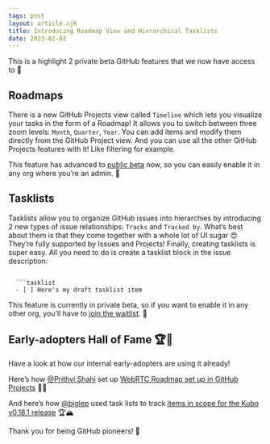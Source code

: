 ```yaml
---
tags: post
layout: article.njk
title: Introducing Roadmap View and Hierarchical Tasklists
date: 2023-02-02
---
```


This is a highlight 2 private beta GitHub features that we now have access to 🎉

## Roadmaps
There is a new GitHub Projects view called `Timeline` which lets you visualize your tasks in the form of a Roadmap! It allows you to switch between three zoom levels: `Month`, `Quarter`, `Year`. You can add items and modify them directly from the GitHub Project view. And you can use all the other GitHub Projects features with it! Like filtering for example.

This feature has advanced to [public beta](https://github.blog/changelog/2023-01-31-roadmap-in-projects-public-beta/) now, so you can easily enable it in any org where you’re an admin. 📅

## Tasklists
Tasklists allow you to organize GitHub issues into hierarchies by introducing 2 new types of issue relationships: `Tracks` and `Tracked by`. What’s best about them is that they come together with a whole lot of UI sugar 😍 They’re fully supported by Issues and Projects! Finally, creating tasklists is super easy. All you need to do is create a tasklist block in the issue description:

<code>
  ```tasklist
  - [ ] Here's my draft tasklist item
</code>

This feature is currently in private beta, so if you want to enable it in any other org, you’ll have to [join the waitlist](https://github.com/features/issues/signup). 📝

## Early-adopters Hall of Fame 🏆🎩
Have a look at how our internal early-adopters are using it already!

Here’s how [@Prithvi Shahi](https://filecoinproject.slack.com/team/U02TZ1FA2D8) set up [WebRTC Roadmap set up in GitHub Projects](https://github.com/orgs/libp2p/projects/8/views/2) 🥇🎩

And here’s how [@biglep](https://filecoinproject.slack.com/team/U01MVUHC342) used task lists to track [items in scope for the Kubo v0.18.1 release](https://github.com/ipfs/kubo/issues/9579) 🏆🏔️

Thank you for being GitHub pioneers! 🙇
